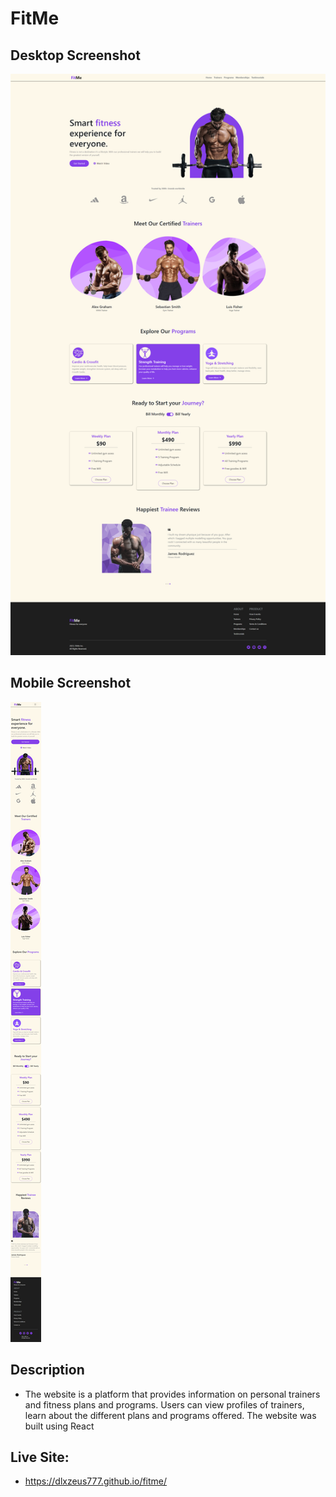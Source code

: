 # FitMe

## Desktop Screenshot
![Desktop View](./src/images/desktop-view.png)

## Mobile Screenshot
![Mobile View](./src/images/mobile-view.png)

## Description

- The website is a platform that provides information on personal trainers and fitness plans and programs. Users can view profiles of trainers, learn about the different plans and programs offered. The website was built using React

## Live Site:

- https://dlxzeus777.github.io/fitme/
